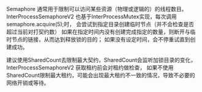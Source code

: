 Semaphore 通常用于限制可以访问某些资源（物理或逻辑的）的线程数目。
InterProcessSemaphoreV2 也基于InterProcessMutex实现，每次调用semaphore.acquire(5);时，
会尝试到指定目录创建临时节点（并不会检查是否超过当前对打契约数）
如果在指定时间内没有创建完成指定的数量，则断开与临时节点的链接，从而达到释放锁的目的；
如果没有设定时间，会不停重试直到创建成功。

建议使用SharedCount去限制最大契约，SharedCount会监听加锁目录的变化，InterProcessSemaphoreV2 获取租约前会对租约做检查，
如果不使用SharedCount限制最大租约，可能会出现最大租约不一致的情况，导致不必要的网络开销或等待。